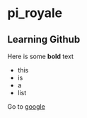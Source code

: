# pi_royale
## Learning Github

Here is some **bold** text

 - this
 - is
 - a 
 - list
 
 Go to [google](www.google.com)

